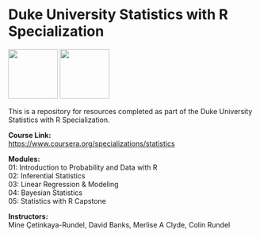 # Duke University Statistics with R Specialization

<img src="https://user-images.githubusercontent.com/85677826/153495601-652b2080-1de4-4590-bc6e-baf261d0d217.png" width="100" height="100"> <img src="https://user-images.githubusercontent.com/85677826/153495667-c2757343-349d-455d-a343-af59a6d2bf7f.png" width="100" height="100">

This is a repository for resources completed as part of the Duke University Statistics with R Specialization.

**Course Link:**\
https://www.coursera.org/specializations/statistics

**Modules:**\
01: Introduction to Probability and Data with R\
02: Inferential Statistics\
03: Linear Regression & Modeling\
04: Bayesian Statistics\
05: Statistics with R Capstone

**Instructors:**\
Mine Çetinkaya-Rundel, David Banks, Merlise A Clyde, Colin Rundel
